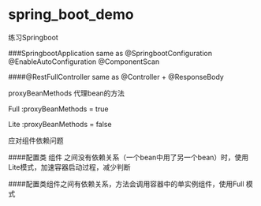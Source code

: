 # spring_boot_demo
练习Springboot

###SpringbootApplication same as  @SpringbootConfiguration @EnableAutoConfiguration @ComponentScan

####@RestFullController same as @Controller + @ResponseBody



 proxyBeanMethods 代理bean的方法

  Full :proxyBeanMethods = true

  Lite :proxyBeanMethods = false

 应对组件依赖问题

####配置类 组件 之间没有依赖关系（一个bean中用了另一个bean）时，使用Lite模式，加速容器启动过程，减少判断

####配置类组件之间有依赖关系，方法会调用容器中的单实例组件，使用Full 模式
